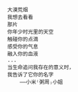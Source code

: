 

                 大漠荒烟
                 我想去看看
                 那片
                 你年少时光里的天空
                 触碰你的点滴
                 感受你的气息
                 融入你的血液
                 ...
                 当生命追问我存在的意义时，
                 我告诉了它你的名字
                     ——小米⁽粥周₎小姐
